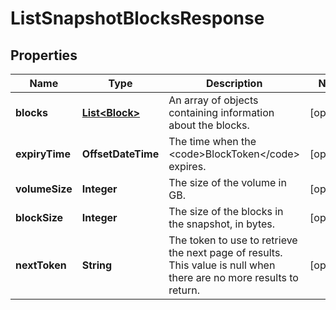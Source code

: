 

# ListSnapshotBlocksResponse


## Properties

| Name | Type | Description | Notes |
|------------ | ------------- | ------------- | -------------|
|**blocks** | [**List&lt;Block&gt;**](Block.md) | An array of objects containing information about the blocks. |  [optional] |
|**expiryTime** | **OffsetDateTime** | The time when the &lt;code&gt;BlockToken&lt;/code&gt; expires. |  [optional] |
|**volumeSize** | **Integer** | The size of the volume in GB. |  [optional] |
|**blockSize** | **Integer** | The size of the blocks in the snapshot, in bytes. |  [optional] |
|**nextToken** | **String** | The token to use to retrieve the next page of results. This value is null when there are no more results to return. |  [optional] |



